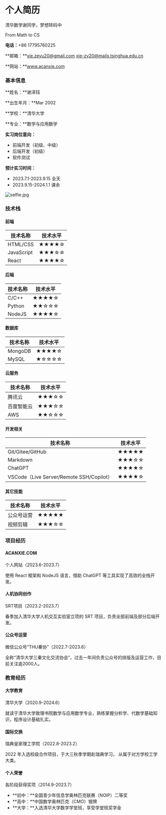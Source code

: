 # 个人简历

清华数学谢同学，梦想转码中

From Math to CS

**电话：**+86 17795760225

**邮箱：**xie.zeyu20@gmail.com xie-zy20@mails.tsinghua.edu.cn

**网站：**www.acanxie.com

### 基本信息

**姓名：**谢泽钰

**出生年月：**Mar 2002

**学校：**清华大学

**专业：**数学与应用数学

**实习岗位意向：**

- 前端开发（初级、中级）
- 后端开发（初级）
- 软件测试

**预计实习时间：**

- 2023.7.1-2023.9.15 全天
- 2023.9.15-2024.1.1 课余

![selfie.jpg](http://acanxie.com/photo/api/downloadPhoto?name=selfie.jpg)

### 技术栈

#### 前端

| 技术名称   | 技术水平 |
| ---------- | -------- |
| HTML/CSS   | ★★★★☆    |
| JavaScript | ★★★☆☆    |
| React      | ★★★★☆    |

#### 后端

| 技术名称 | 技术水平 |
| -------- | -------- |
| C/C++    | ★★★★☆    |
| Python   | ★★☆☆☆    |
| NodeJS   | ★★★★☆    |

#### 数据库

| 技术名称 | 技术水平 |
| -------- | -------- |
| MongoDB  | ★★★★☆    |
| MySQL    | ★☆☆☆☆    |

#### 云服务

| 技术名称   | 技术水平 |
| ---------- | -------- |
| 腾讯云     | ★★★☆☆    |
| 百度智能云 | ★★★☆☆    |
| AWS        | ★★☆☆☆    |

#### 开发相关

| 技术名称                                 | 技术水平 |
| ---------------------------------------- | -------- |
| Git/Gitee/GitHub                         | ★★★★★    |
| Markdown                                 | ★★★☆☆    |
| ChatGPT                                  | ★★★★☆    |
| VSCode（Live Server/Remote SSH/Copilot） | ★★★★☆    |

#### 其它技能

| 技术名称   | 技术水平 |
| ---------- | -------- |
| 公众号运营 | ★★★★★    |
| 视频剪辑   | ★★★☆☆    |

### 项目经历

#### ACANXIE.COM

个人网站（2023.6-2023.7）

使用 React 框架和 NodeJS 语言，借助 ChatGPT 等工具实现了高效的全栈开发。 

#### **人机协同创作** 

SRT项目（2023.2-2023.7）

春季加入清华大学人机交互实验室立项的 SRT 项目，负责全部前端及部分后端开发。 

#### 公众号运营

微信公众号“THU秦协”（2022.7-2023.6）

全称“清华大学三秦文化交流协会”，过去一年间负责公众号的排版及运营工作，目前关注逾2000人。

### 教育经历

#### 大学教育

清华大学（2020.9-2024.6）

就读于清华大学致理书院数学与应用数学专业，熟练掌握分析学、代数学基础知识，程序设计基础扎实。

#### 国际交换

瑞典皇家理工学院（2022.8-2023.2）

2022 年入选校级合作项目，于大三秋季学期赴瑞典学习， 从属于对方学校工学大类。

#### 个人荣誉

各阶段获得奖项（2014.9-2023.7）

- **初中：**全国青少年信息学奥林匹克联赛（NOIP）二等奖 
- **高中：**中国数学奥林匹克（CMO）银牌 
- **大学：**入选清华大学数学学堂班，享受学堂班奖学金
